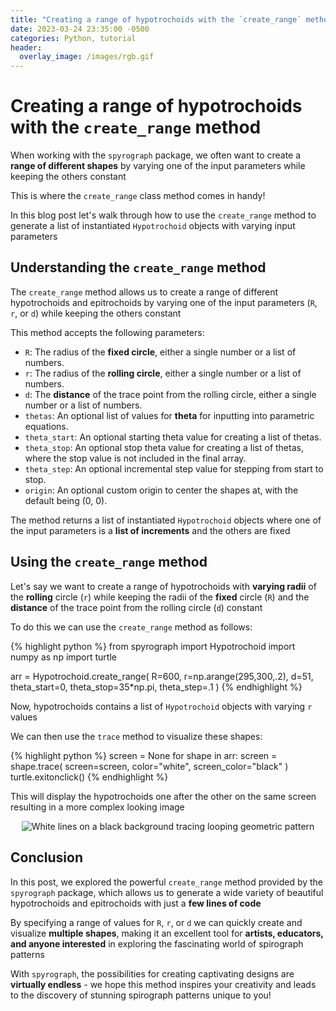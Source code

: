 ```yaml
---
title: "Creating a range of hypotrochoids with the `create_range` method"
date: 2023-03-24 23:35:00 -0500
categories: Python, tutorial
header:
  overlay_image: /images/rgb.gif
---
```


# Creating a range of hypotrochoids with the `create_range` method

When working with the `spyrograph` package, we often want to create a **range of different shapes** by varying one of the input parameters while keeping the others constant

This is where the `create_range` class method comes in handy!

In this blog post let's walk through how to use the `create_range` method to generate a list of instantiated `Hypotrochoid` objects with varying input parameters

## Understanding the `create_range` method

The `create_range` method allows us to create a range of different hypotrochoids and epitrochoids by varying one of the input parameters (`R`, `r`, or `d`) while keeping the others constant

This method accepts the following parameters:

- `R`: The radius of the **fixed circle**, either a single number or a list of numbers.
- `r`: The radius of the **rolling circle**, either a single number or a list of numbers.
- `d`: The **distance** of the trace point from the rolling circle, either a single number or a list of numbers.
- `thetas`: An optional list of values for **theta** for inputting into parametric equations.
- `theta_start`: An optional starting theta value for creating a list of thetas.
- `theta_stop`: An optional stop theta value for creating a list of thetas, where the stop value is not included in the final array.
- `theta_step`: An optional incremental step value for stepping from start to stop.
- `origin`: An optional custom origin to center the shapes at, with the default being (0, 0).

The method returns a list of instantiated `Hypotrochoid` objects where one of the input parameters is a **list of increments** and the others are fixed

## Using the `create_range` method

Let's say we want to create a range of hypotrochoids with **varying radii** of the **rolling** circle (`r`) while keeping the radii of the **fixed** circle (`R`) and the **distance** of the trace point from the rolling circle (`d`) constant

To do this we can use the `create_range` method as follows:

{% highlight python %}
from spyrograph import Hypotrochoid
import numpy as np
import turtle

arr = Hypotrochoid.create_range(
    R=600,
    r=np.arange(295,300,.2),
    d=51,
    theta_start=0,
    theta_stop=35*np.pi,
    theta_step=.1
)
{% endhighlight %}

Now, hypotrochoids contains a list of `Hypotrochoid` objects with varying `r` values

We can then use the `trace` method to visualize these shapes:

{% highlight python %}
screen = None
for shape in arr:
    screen = shape.trace(
      screen=screen,
      color="white",
      screen_color="black"
    )
turtle.exitonclick()
{% endhighlight %}

This will display the hypotrochoids one after the other on the same screen resulting in a more complex looking image

<p align="center">
  <img src="{{ site.url }}{{ site.baseurl }}/images/create_range_image_spirograph.gif" alt="White lines on a black background tracing looping geometric pattern">
</p>

## Conclusion

In this post, we explored the powerful `create_range` method provided by the `spyrograph` package, which allows us to generate a wide variety of beautiful hypotrochoids and epitrochoids with just a **few lines of code**

By specifying a range of values for `R`, `r`, or `d` we can quickly create and visualize **multiple shapes**, making it an excellent tool for **artists, educators, and anyone interested** in exploring the fascinating world of spirograph patterns

With `spyrograph`, the possibilities for creating captivating designs are **virtually endless** - we hope this method inspires your creativity and leads to the discovery of stunning spirograph patterns unique to you!
